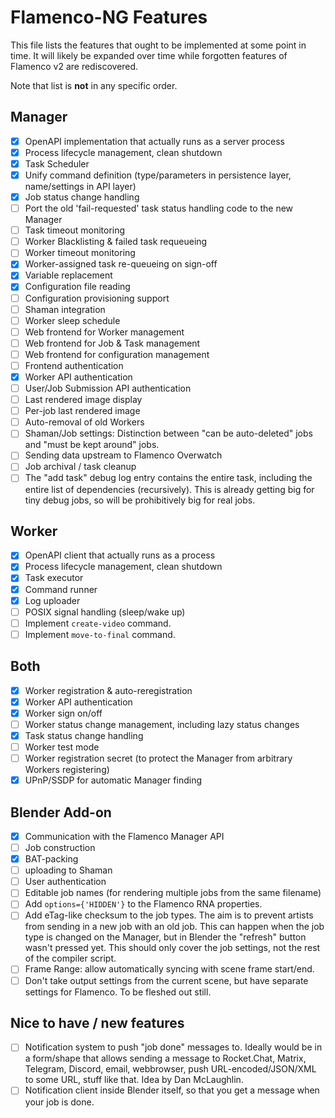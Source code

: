 # Flamenco-NG Features

This file lists the features that ought to be implemented at some point in time.
It will likely be expanded over time while forgotten features of Flamenco v2 are
rediscovered.

Note that list is **not** in any specific order.

## Manager

- [x] OpenAPI implementation that actually runs as a server process
- [x] Process lifecycle management, clean shutdown
- [x] Task Scheduler
- [x] Unify command definition (type/parameters in persistence layer, name/settings in API layer)
- [x] Job status change handling
- [ ] Port the old 'fail-requested' task status handling code to the new Manager
- [ ] Task timeout monitoring
- [ ] Worker Blacklisting & failed task requeueing
- [ ] Worker timeout monitoring
- [x] Worker-assigned task re-queueing on sign-off
- [x] Variable replacement
- [x] Configuration file reading
- [ ] Configuration provisioning support
- [ ] Shaman integration
- [ ] Worker sleep schedule
- [ ] Web frontend for Worker management
- [ ] Web frontend for Job & Task management
- [ ] Web frontend for configuration management
- [ ] Frontend authentication
- [x] Worker API authentication
- [ ] User/Job Submission API authentication
- [ ] Last rendered image display
- [ ] Per-job last rendered image
- [ ] Auto-removal of old Workers
- [ ] Shaman/Job settings: Distinction between "can be auto-deleted" jobs and "must be kept around" jobs.
- [ ] Sending data upstream to Flamenco Overwatch
- [ ] Job archival / task cleanup
- [ ] The "add task" debug log entry contains the entire task, including the entire list of dependencies (recursively). This is already getting big for tiny debug jobs, so will be prohibitively big for real jobs.

## Worker

- [x] OpenAPI client that actually runs as a process
- [x] Process lifecycle management, clean shutdown
- [x] Task executor
- [x] Command runner
- [x] Log uploader
- [ ] POSIX signal handling (sleep/wake up)
- [ ] Implement `create-video` command.
- [ ] Implement `move-to-final` command.

## Both

- [x] Worker registration & auto-reregistration
- [x] Worker API authentication
- [x] Worker sign on/off
- [ ] Worker status change management, including lazy status changes
- [x] Task status change handling
- [ ] Worker test mode
- [ ] Worker registration secret (to protect the Manager from arbitrary Workers registering)
- [x] UPnP/SSDP for automatic Manager finding

## Blender Add-on

- [x] Communication with the Flamenco Manager API
- [ ] Job construction
- [x] BAT-packing
- [ ] uploading to Shaman
- [ ] User authentication
- [ ] Editable job names (for rendering multiple jobs from the same filename)
- [ ] Add `options={'HIDDEN'}` to the Flamenco RNA properties.
- [ ] Add eTag-like checksum to the job types. The aim is to prevent artists from sending in a new job with an old job. This can happen when the job type is changed on the Manager, but in Blender the "refresh" button wasn't pressed yet. This should only cover the job settings, not the rest of the compiler script.
- [ ] Frame Range: allow automatically syncing with scene frame start/end.
- [ ] Don't take output settings from the current scene, but have separate settings for Flamenco. To be fleshed out still.

## Nice to have / new features

- [ ] Notification system to push "job done" messages to. Ideally would be in a form/shape that allows sending a message to Rocket.Chat, Matrix, Telegram, Discord, email, webbrowser, push URL-encoded/JSON/XML to some URL, stuff like that. Idea by Dan McLaughlin.
- [ ] Notification client inside Blender itself, so that you get a message when your job is done.
